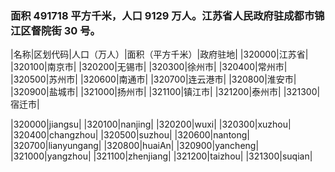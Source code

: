 <!--
 * @Author: vigne 1186963387@qq.com
 * @Date: 2022-10-01 10:44:38
 * @FilePath: /cooking-menu/src/views/asia/eastAsia/china/mockData/jiangsuProvince/readme.md
 * @Description:
 *
 * Copyright (c) 2023 by ${git_name_email}, All Rights Reserved.
-->

### 面积 491718 平方千米，人口 9129 万人。江苏省人民政府驻成都市锦江区督院街 30 号。

<!-- ||||| -->

|名称|区划代码|人口（万人）|面积（平方千米）|政府驻地| |320000|江苏省| |320100|南京市| |320200|无锡市| |320300|徐州市| |320400|常州市| |320500|苏州市| |320600|南通市| |320700|连云港市| |320800|淮安市| |320900|盐城市| |321000|扬州市| |321100|镇江市| |321200|泰州市| |321300|宿迁市|

|320000|jiangsu| |320100|nanjing| |320200|wuxi| |320300|xuzhou| |320400|changzhou| |320500|suzhou| |320600|nantong| |320700|lianyungang| |320800|huaiAn| |320900|yancheng| |321000|yangzhou| |321100|zhenjiang| |321200|taizhou| |321300|suqian|

<!-- 江苏菜简称苏菜，主要以金陵菜、淮扬菜、苏锡菜、徐海菜组成。起始于南北朝、唐宋时，经济发展，推动饮食业的繁荣，苏菜成为“南食”两大台柱之一 -->
